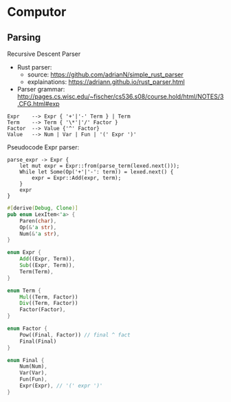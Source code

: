 # Computor

## Parsing

Recursive Descent Parser

* Rust parser:
  * source: https://github.com/adrianN/simple_rust_parser
  * explainations: https://adriann.github.io/rust_parser.html
* Parser grammar: http://pages.cs.wisc.edu/~fischer/cs536.s08/course.hold/html/NOTES/3.CFG.html#exp

```
Expr    --> Expr { '+'|'-' Term } | Term
Term    --> Term { '\*'|'/' Factor }
Factor  --> Value {'^' Factor}
Value   --> Num | Var | Fun | '(' Expr ')'
```

Pseudocode Expr parser:
```
parse_expr -> Expr {
    let mut expr = Expr::from(parse_term(lexed.next()));
    While let Some(Op('+'|'-': term)) = lexed.next() {
        expr = Expr::Add(expr, term);
    }
    expr
}
```

```Rust
#[derive(Debug, Clone)]
pub enum LexItem<'a> {
    Paren(char),
    Op(&'a str),
    Num(&'a str),
}

enum Expr {
    Add((Expr, Term)),
    Sub((Expr, Term)),
    Term(Term),
}

enum Term {
    Mul((Term, Factor))
    Div((Term, Factor))
    Factor(Factor),
}

enum Factor {
    Pow((Final, Factor)) // final ^ fact
    Final(Final)
}

enum Final {
    Num(Num),
    Var(Var),
    Fun(Fun),
    Expr(Expr), // '(' expr ')'
}
```
